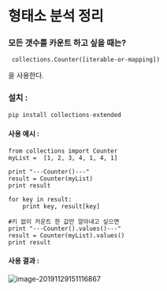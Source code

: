# 형태소 분석 정리







### 모든 갯수를 카운트 하고 싶을 때는? 

```
 collections.Counter([iterable-or-mapping])
```

을 사용한다.





### 설치  :

```py
pip install collections-extended
```



#### 사용 예시 : 

```
from collections import Counter
myList =  [1, 2, 3, 4, 1, 4, 1]

print "---Counter()---"
result = Counter(myList)
print result

for key in result:
    print key, result[key]

#키 없이 카운트 한 값만 알아내고 싶으면
print "---Counter().values()---"
result = Counter(myList).values()
print result
```



#### 사용 결과 : 



![image-20191129151116867](C:\Users\student\AppData\Roaming\Typora\typora-user-images\image-20191129151116867.png)
